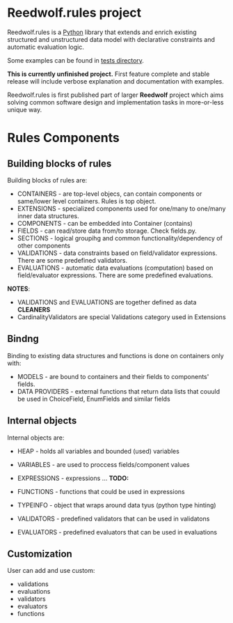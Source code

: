 # Reedwolf.rules project

Reedwolf.rules is a [Python](https://www.python.org/) library that extends
and enrich existing structured and unstructured data model with declarative
constraints and automatic evaluation logic.

Some examples can be found in
[tests directory](https://github.com/trebor74hr/reedwolf.rules/blob/main/tests).

**This is currently unfinished project.** First feature complete and stable
release will include verbose explanation and documentation with examples.

Reedwolf.rules is first published part of larger **Reedwolf** project which
aims solving common software design and implementation tasks in more-or-less
unique way.


# Rules Components

## Building blocks of rules

Building blocks of rules are:

 * CONTAINERS  - are top-level objecs, can contain components or same/lower
               level containers. Rules is top object.
 * EXTENSIONS  - specialized components used for one/many to one/many inner
               data structures.
 * COMPONENTS  - can be embedded into Container (contains)
 * FIELDS      - can read/store data from/to storage. Check fields.py.
 * SECTIONS    - logical groupihg and common functionality/dependency of other
               components
 * VALIDATIONS - data constraints based on field/validator expressions.
               There are some predefined validators.
 * EVALUATIONS - automatic data evaluations (computation) based on
               field/evaluator expressions. There are some predefined
               evaluations.

**NOTES**: 

 * VALIDATIONS and EVALUATIONS are together defined as data **CLEANERS**
 * CardinalityValidators are special Validations category used in Extensions

## Bindng

Binding to existing data structures and functions is done on containers only with:

 * MODELS      - are bound to containers and their fields to components'
               fields. 
 * DATA PROVIDERS - external functions that return data lists that couuld be
                  used in ChoiceField, EnumFields and similar fields


## Internal objects

Internal objects are:

 * HEAP - holds all variables and bounded (used) variables
 * VARIABLES - are used to proccess fields/component values
 * EXPRESSIONS - expressions ... **TODO:**
 * FUNCTIONS - functions that could be used in expressions
 * TYPEINFO - object that wraps around data tyus (python type hinting)
 
 * VALIDATORS - predefined validators that can be used in validatons
 * EVALUATORS - predefined evaluators that can be used in evaluations

## Customization

User can add and use custom:
 * validations
 * evaluations
 * validators
 * evaluators
 * functions


